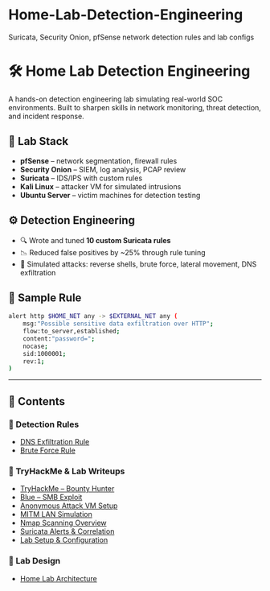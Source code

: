 # Home-Lab-Detection-Engineering
Suricata, Security Onion, pfSense network detection rules and lab configs
# 🛠️ Home Lab Detection Engineering

A hands-on detection engineering lab simulating real-world SOC environments. Built to sharpen skills in network monitoring, threat detection, and incident response.

## 🧰 Lab Stack

- **pfSense** – network segmentation, firewall rules
- **Security Onion** – SIEM, log analysis, PCAP review
- **Suricata** – IDS/IPS with custom rules
- **Kali Linux** – attacker VM for simulated intrusions
- **Ubuntu Server** – victim machines for detection testing

## ⚙️ Detection Engineering

- 🔍 Wrote and tuned **10 custom Suricata rules**  
- 📉 Reduced false positives by ~25% through rule tuning  
- 🧪 Simulated attacks: reverse shells, brute force, lateral movement, DNS exfiltration  

## 🔬 Sample Rule

```bash
alert http $HOME_NET any -> $EXTERNAL_NET any (
    msg:"Possible sensitive data exfiltration over HTTP";
    flow:to_server,established;
    content:"password=";
    nocase;
    sid:1000001;
    rev:1;
)
```
---

## 📁 Contents

### 🔐 Detection Rules
- [DNS Exfiltration Rule](rules/dns-exfiltration.rules)
- [Brute Force Rule](rules/brute-force.rules)

### 🧠 TryHackMe & Lab Writeups
- [TryHackMe – Bounty Hunter](writeups/tryhackme-bounty-hunter.md)  
- [Blue – SMB Exploit](writeups/blue-smb.md)  
- [Anonymous Attack VM Setup](writeups/anonymous.md)  
- [MITM LAN Simulation](writeups/mitm-lan.md)  
- [Nmap Scanning Overview](writeups/nmap-scans.md)  
- [Suricata Alerts & Correlation](writeups/suricata-alerts.md)  
- [Lab Setup & Configuration](writeups/lab-setup.md)
  
### 🧱 Lab Design
- [Home Lab Architecture](lab-architecture.md)


